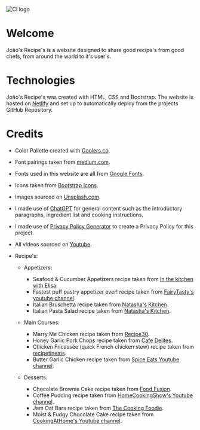 ![CI logo](https://codeinstitute.s3.amazonaws.com/fullstack/ci_logo_small.png)

# Welcome

João's Recipe's is a website designed to share good recipe's from good chefs, from around the world to it's user's.

# Technologies

João's Recipe's was created with HTML, CSS and Bootstrap. The website is hosted on [Netlify](https://www.netlify.com) and set up to automatically deploy from the projects GitHub Repository.

# Credits

- Color Pallette created with [Coolers.co](https://coolors.co/).
- Font pairings taken from [medium.com](https://medium.com/bentobox-design/font-pairings-our-favorite-google-fonts-for-restaurants-d157e4c5e5fd).
- Fonts used in this website are all from [Google Fonts](https://fonts.google.com/).
- Icons taken from [Bootstrap Icons](https://icons.getbootstrap.com/).
- Images sourced on [Unsplash.com](https://unsplash.com/).
- I made use of [ChatGPT](https://www.chatgpt.com) for general content such as the introductory paragraphs, ingredient list and cooking instructions.
- I made use of [Privacy Policy Generator](https://www.privacypolicygenerator.info/) to create a Privacy Policy for this project.
- All videos sourced on [Youtube](https://www.youtube.com).
- Recipe's:

  - Appetizers:

    - Seafood & Cucumber Appetizers recipe taken from [In the kitchen with Elisa](https://www.inthekitchenwithelisa.com/seafood-and-cucumber-appetizers).
    - Fastest puff pastry appetizer ever! recipe taken from [FairyTasty's youtube channel](https://www.youtube.com/watch?v=nmyeLxPgtaA).
    - Italian Bruschetta recipe taken from [Natasha's Kitchen](https://natashaskitchen.com/classic-bruschetta-recipe/).
    - Italian Pasta Salad recipe taken from [Natasha's Kitchen](https://natashaskitchen.com/italian-pasta-salad/).

  - Main Courses:

    - Marry Me Chicken recipe taken from [Recipe30](https://recipe30.com/marry-me-chicken.html/).
    - Honey Garlic Pork Chops recipe taken from [Cafe Delites](https://cafedelites.com/easy-honey-garlic-pork-chops/).
    - Chicken Fricassée (quick French chicken stew) recipe taken from [recipetineats](https://www.recipetineats.com/chicken-fricassee-quick-french-chicken-stew/).
    - Butter Garlic Chicken recipe taken from [Spice Eats Youtube channel](https://www.youtube.com/watch?v=W8gnfLe8n04).

  - Desserts:

    - Chocolate Brownie Cake recipe taken from [Food Fusion](https://www.foodfusion.com/recipe/brownie-cake-dessert/).
    - Coffee Pudding recipe taken from [HomeCookingShow's Youtube channel](https://www.youtube.com/watch?v=uZRww9g2Pjk).
    - Jam Oat Bars recipe taken from [The Cooking Foodie](https://thecookingfoodie.com/recipe/healthy-oatmeal-jam-bars-refined-sugar-free/#recipe_ingredients).
    - Moist & Fudgy Chocolate Cake recipe taken from [CookingAtHome's Youtube channel](https://www.youtube.com/watch?v=EaljSnLrJW8).
